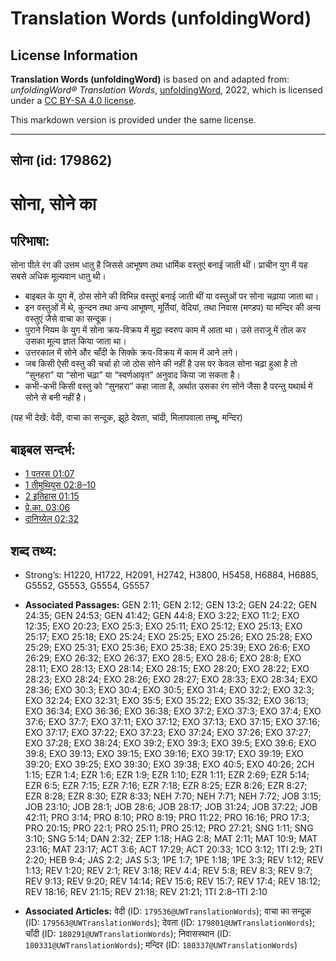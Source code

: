 # Translation Words (unfoldingWord)

## License Information

**Translation Words (unfoldingWord)** is based on and adapted from: _unfoldingWord® Translation Words_, [unfoldingWord](https://unfoldingword.org/utw), 2022, which is licensed under a [CC BY-SA 4.0 license](https://creativecommons.org/licenses/by-sa/4.0/legalcode.en).

This markdown version is provided under the same license.



--------------------------------

## सोना (id: 179862)

सोना, सोने का
=============

परिभाषा:
--------

सोना पीले रंग की उत्तम धातु है जिससे आभूषण तथा धार्मिक वस्तुएं बनाई जाती थीं। प्राचीन युग में यह सबसे अधिक मूल्यवान धातु थी।

* बाइबल के युग में, ठोस सोने की विभिन्न वस्तुएं बनाई जाती थीं या वस्तुओं पर सोना चढ़ाया जाता था।
* इन वस्तुओं में थे, कुन्दन तथा अन्य आभूषण, मूर्तियां, वेदियां, तथा निवास (मण्डप) या मन्दिर की अन्य वस्तुएं जैसे वाचा का सन्दूक।
* पुराने नियम के युग में सोना क्रय\-विक्रय में मुद्रा स्वरुप काम में आता था। उसे तराजू में तोल कर उसका मूल्य ज्ञात किया जाता था।
* उत्तरकाल में सोने और चाँदी के सिक्के क्रय\-विक्रय में काम में आने लगे।
* जब किसी ऐसी वस्तु की चर्चा हो जो ठोस सोने की नहीं है उस पर केवल सोना चढ़ा हुआ है तो “सुनहरा” या “सोना चढ़ा” या “स्वर्णआवृत” अनुवाद किया जा सकता है।
* कभी\-कभी किसी वस्तु को “सुनहरा” कहा जाता है, अर्थात उसका रंग सोने जैसा है परन्तु यथार्थ में सोने से बनी नहीं है।

(यह भी देखें: वेदी, वाचा का सन्दूक, झूठे देवता, चांदी, मिलापवाला तम्बू, मन्दिर)

बाइबल सन्दर्भ:
--------------

* [1 पतरस 01:07](https://ref.ly/1Pet0:0)
* [1 तीमुथियुस 02:8–10](https://ref.ly/1Tim0:0)
* [2 इतिहास 01:15](https://ref.ly/2Chr0:0)
* [प्रे.का. 03:06](https://ref.ly/Acts3:6)
* [दानिय्येल 02:32](https://ref.ly/Dan2:32)

शब्द तथ्य:
----------

* Strong’s: H1220, H1722, H2091, H2742, H3800, H5458, H6884, H6885, G5552, G5553, G5554, G5557

* **Associated Passages:** GEN 2:11; GEN 2:12; GEN 13:2; GEN 24:22; GEN 24:35; GEN 24:53; GEN 41:42; GEN 44:8; EXO 3:22; EXO 11:2; EXO 12:35; EXO 20:23; EXO 25:3; EXO 25:11; EXO 25:12; EXO 25:13; EXO 25:17; EXO 25:18; EXO 25:24; EXO 25:25; EXO 25:26; EXO 25:28; EXO 25:29; EXO 25:31; EXO 25:36; EXO 25:38; EXO 25:39; EXO 26:6; EXO 26:29; EXO 26:32; EXO 26:37; EXO 28:5; EXO 28:6; EXO 28:8; EXO 28:11; EXO 28:13; EXO 28:14; EXO 28:15; EXO 28:20; EXO 28:22; EXO 28:23; EXO 28:24; EXO 28:26; EXO 28:27; EXO 28:33; EXO 28:34; EXO 28:36; EXO 30:3; EXO 30:4; EXO 30:5; EXO 31:4; EXO 32:2; EXO 32:3; EXO 32:24; EXO 32:31; EXO 35:5; EXO 35:22; EXO 35:32; EXO 36:13; EXO 36:34; EXO 36:36; EXO 36:38; EXO 37:2; EXO 37:3; EXO 37:4; EXO 37:6; EXO 37:7; EXO 37:11; EXO 37:12; EXO 37:13; EXO 37:15; EXO 37:16; EXO 37:17; EXO 37:22; EXO 37:23; EXO 37:24; EXO 37:26; EXO 37:27; EXO 37:28; EXO 38:24; EXO 39:2; EXO 39:3; EXO 39:5; EXO 39:6; EXO 39:8; EXO 39:13; EXO 39:15; EXO 39:16; EXO 39:17; EXO 39:19; EXO 39:20; EXO 39:25; EXO 39:30; EXO 39:38; EXO 40:5; EXO 40:26; 2CH 1:15; EZR 1:4; EZR 1:6; EZR 1:9; EZR 1:10; EZR 1:11; EZR 2:69; EZR 5:14; EZR 6:5; EZR 7:15; EZR 7:16; EZR 7:18; EZR 8:25; EZR 8:26; EZR 8:27; EZR 8:28; EZR 8:30; EZR 8:33; NEH 7:70; NEH 7:71; NEH 7:72; JOB 3:15; JOB 23:10; JOB 28:1; JOB 28:6; JOB 28:17; JOB 31:24; JOB 37:22; JOB 42:11; PRO 3:14; PRO 8:10; PRO 8:19; PRO 11:22; PRO 16:16; PRO 17:3; PRO 20:15; PRO 22:1; PRO 25:11; PRO 25:12; PRO 27:21; SNG 1:11; SNG 3:10; SNG 5:14; DAN 2:32; ZEP 1:18; HAG 2:8; MAT 2:11; MAT 10:9; MAT 23:16; MAT 23:17; ACT 3:6; ACT 17:29; ACT 20:33; 1CO 3:12; 1TI 2:9; 2TI 2:20; HEB 9:4; JAS 2:2; JAS 5:3; 1PE 1:7; 1PE 1:18; 1PE 3:3; REV 1:12; REV 1:13; REV 1:20; REV 2:1; REV 3:18; REV 4:4; REV 5:8; REV 8:3; REV 9:7; REV 9:13; REV 9:20; REV 14:14; REV 15:6; REV 15:7; REV 17:4; REV 18:12; REV 18:16; REV 21:15; REV 21:18; REV 21:21; 1TI 2:8–1TI 2:10
* **Associated Articles:** वेदी (ID: `179536@UWTranslationWords`); वाचा का सन्दूक (ID: `179563@UWTranslationWords`); देवता (ID: `179801@UWTranslationWords`); चाँदी (ID: `180291@UWTranslationWords`); निवासस्थान (ID: `180331@UWTranslationWords`); मन्दिर (ID: `180337@UWTranslationWords`)

